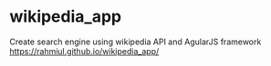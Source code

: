 # wikipedia_app
Create search engine using wikipedia API and AgularJS framework https://rahmiul.github.io/wikipedia_app/

